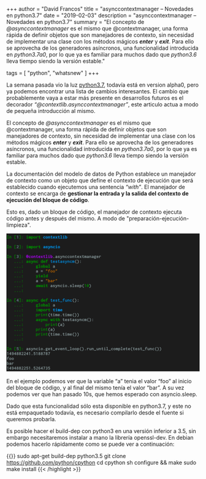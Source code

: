 +++
author = "David Francos"
title = "asynccontextmanager – Novedades en python3.7"
date = "2019-02-03"
description = "asynccontextmanager – Novedades en python3.7"
summary = "El concepto de _@asynccontextmanager_ es el mismo que @contextmanager, una forma rápida de definir objetos que son manejadores de contexto, sin necesidad de implementar una clase con los métodos mágicos ___enter___ y ___exit___. Para ello se aprovecha de los generadores asíncronos, una funcionalidad introducida en _python3.7a0_, por lo que ya es familiar para muchos dado que _python3.6_ lleva tiempo siendo la versión estable."

tags = [
"python",
"whatsnew"
]
+++

La semana pasada vio la luz
[python3.7](https://www.python.org/downloads/release/python-370/), todavía está
en version alpha0, pero ya podemos encontrar una lista de cambios interesantes.
El cambio que probablemente vaya a estar más presente en desarrollos futuros es
el decorador _“@contextlib.asynccontextmanager”_, este articulo actua a modo de
pequeña introducción al mismo.

El concepto de _@asynccontextmanager_ es el mismo que @contextmanager, una forma
rápida de definir objetos que son manejadores de contexto, sin necesidad de
implementar una clase con los métodos mágicos ___enter___ y ___exit___. Para
ello se aprovecha de los generadores asíncronos, una funcionalidad introducida
en _python3.7a0_, por lo que ya es familiar para muchos dado que _python3.6_
lleva tiempo siendo la versión estable.

La documentación del modelo de datos de Python establece un manejador de
contexto como un objeto que define el contexto de ejecución que será
establecido cuando ejecutemos una sentencia _“with”_. El manejador de contexto
se encarga de **gestionar la entrada y la salida del contexto de ejecución del
bloque de código**.

Esto es, dado un bloque de código, el manejador de contexto ejecuta código
antes y después del mismo. A modo de "preparación-ejecución-limpieza".

![Async context manager example](/images/asynccontextmanager.png)

En el ejemplo podemos ver que la variable “a” tenia el valor “foo” al inicio
del bloque de código, y al final del mismo tenía el valor “bar”. A su vez
podemos ver que han pasado 10s, que hemos esperado con asyncio.sleep.

Dado que esta funcionalidad sólo esta disponible en python3.7, y este no está
empaquetado todavía, es necesario compilarlo desde el fuente si queremos
probarla.

Es posible hacer el build-dep con python3 en una versión inferior a 3.5, sin
embargo necesitaremos instalar a mano la librería openssl-dev. En debian
podemos hacerlo rápidamente como se puede ver a continuación:

{{<highlight bash>}}
sudo apt-get build-dep python3.5
git clone https://github.com/python/cpython
cd cpython
sh configure && make
sudo make install
{{< /highlight >}}
